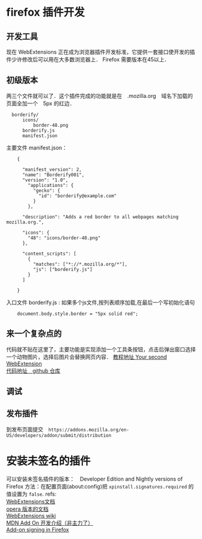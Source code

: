 # firefox 插件开发

## 开发工具
现在 WebExtensions 正在成为浏览器插件开发标准，它提供一套接口使开发的插件少许修改后可以用在大多数浏览器上．
Firefox 需要版本在45以上．

## 初级版本
两三个文件就可以了．这个插件完成的功能就是在　.mozilla.org　域名下加载的页面全加一个　5px 的红边．
```
  borderify/
      icons/
          border-48.png
      borderify.js
      manifest.json
```
主要文件 manifest.json：
```
    {

      "manifest_version": 2,
      "name": "Borderify001",
      "version": "1.0",
        "applications": {
          "gecko": {
            "id": "borderify@example.com"
          }
        },

      "description": "Adds a red border to all webpages matching mozilla.org.",

      "icons": {
        "48": "icons/border-48.png"
      },

      "content_scripts": [
        {
          "matches": ["*://*.mozilla.org/*"],
          "js": ["borderify.js"]
        }
      ]

    }
```
入口文件 borderify.js :
如果多个js文件,按列表顺序加载,在最后一个写初始化语句
```
    document.body.style.border = "5px solid red";
```
## 来一个复杂点的
代码就不贴在这里了，主要功能是实现添加一个工具条按钮，点击后弹出窗口选择一个动物图片，选择后图片会替换网页内容．
[教程地址 Your second WebExtension](https://developer.mozilla.org/en-US/Add-ons/WebExtensions/Your_second_WebExtension)  
[代码地址　github 仓库](https://github.com/mdn/webextensions-examples/tree/master/beastify)  

## 调试

## 发布插件
到发布页面提交　`https://addons.mozilla.org/en-US/developers/addon/submit/distribution`

# 安装未签名的插件
可以安装未签名插件的版本：　Developer Edition and Nightly versions of Firefox
方法：在配置页面(about:config)把 `xpinstall.signatures.required` 的值设置为 `false`.
refs:  
[WebExtensions文档](https://developer.mozilla.org/en-US/Add-ons/WebExtensions)  
[opera 版本的文档](https://dev.opera.com/extensions/)  
[WebExtensions wiki](https://wiki.mozilla.org/WebExtensions)  
[MDN Add On 开发介绍（非主力了）](https://developer.mozilla.org/en-US/Add-ons)  
[Add-on signing in Firefox](https://support.mozilla.org/en-US/kb/add-on-signing-in-firefox?as=u&utm_source=inproduct#w_what-can-i-do-if-firefox-disables-an-installed-add-on)  
